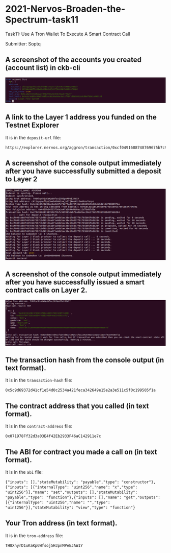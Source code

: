 # 2021-Nervos-Broaden-the-Spectrum-task11

Task11: Use A Tron Wallet To Execute A Smart Contract Call

Submitter: Soptq

## A screenshot of the accounts you created (account list) in ckb-cli

![Account](account-list.png?raw=true "Account")

## A link to the Layer 1 address you funded on the Testnet Explorer

It is in the `deposit-url` file:

```
https://explorer.nervos.org/aggron/transaction/0xcf0491688748769675b7c9d99156abf1a0dd1ec38e176d57f01785b05f6d6284
```

## A screenshot of the console output immediately after you have successfully submitted a deposit to Layer 2

![Deposit Tron](deposit-tron.png?raw=true "Deposit Tron")

## A screenshot of the console output immediately after you have successfully issued a smart contract calls on Layer 2.

![Contract Call](contract-call.png?raw=true "Contract Call")

## The transaction hash from the console output (in text format).

It is in the `transaction-hash` file:

```
0x5c9d69372d41cf1e54d0c2534a421feca342649e15e2a3e511c5f0c199505f1a
```

## The contract address that you called (in text format).

It is in the `contract-address` file:

```
0x071978Ff32d3a03E4f42Eb2933F46aC142911e7c
```

## The ABI for contract you made a call on (in text format).

It is in the `abi` file:

```
{"inputs": [],"stateMutability": "payable","type": "constructor"},{"inputs": [{"internalType": "uint256","name": "x","type": "uint256"}],"name": "set","outputs": [],"stateMutability": "payable","type": "function"},{"inputs": [],"name": "get","outputs": [{"internalType": "uint256","name": "","type": "uint256"}],"stateMutability": "view","type": "function"}
```

## Your Tron address (in text format).

It is in the `tron-address` file:

```
TH8XhyrD1uKaKp6Wfsoj5H3pnMPeEJAW1Y
```
